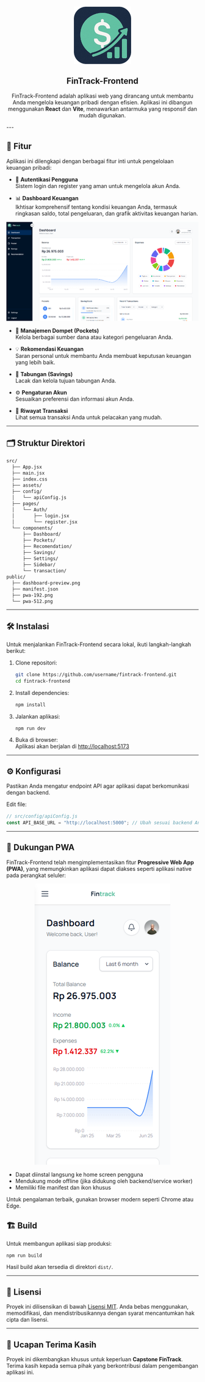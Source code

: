 <p align="center">
  <img src="public/pwa-512.png" alt="FinTrack Logo" width="150"/>
</p>

<h2 align="center"><strong>FinTrack-Frontend</strong></h2>

<p align="center">
  FinTrack-Frontend adalah aplikasi web yang dirancang untuk membantu Anda mengelola keuangan pribadi dengan efisien. Aplikasi ini dibangun menggunakan <strong>React</strong> dan <strong>Vite</strong>, menawarkan antarmuka yang responsif dan mudah digunakan.
</p>
---

## 🚀 Fitur

Aplikasi ini dilengkapi dengan berbagai fitur inti untuk pengelolaan keuangan pribadi:

- 🔐 **Autentikasi Pengguna**  
  Sistem login dan register yang aman untuk mengelola akun Anda.

- 📊 **Dashboard Keuangan**  
  Ikhtisar komprehensif tentang kondisi keuangan Anda, termasuk ringkasan saldo, total pengeluaran, dan grafik aktivitas keuangan harian.

<p align="center">
  <img src="public/ss1.png" alt="FinTrack Desktop"/>
</p>

- 💼 **Manajemen Dompet (Pockets)**  
  Kelola berbagai sumber dana atau kategori pengeluaran Anda.

- 💡 **Rekomendasi Keuangan**  
  Saran personal untuk membantu Anda membuat keputusan keuangan yang lebih baik.

- 🏦 **Tabungan (Savings)**  
  Lacak dan kelola tujuan tabungan Anda.

- ⚙️ **Pengaturan Akun**  
  Sesuaikan preferensi dan informasi akun Anda.

- 📜 **Riwayat Transaksi**  
  Lihat semua transaksi Anda untuk pelacakan yang mudah.

---

## 🗂️ Struktur Direktori

```
src/
  ├── App.jsx
  ├── main.jsx
  ├── index.css
  ├── assets/
  ├── config/
  │   └── apiConfig.js
  ├── pages/
  │   └── Auth/
  │       ├── login.jsx
  │       └── register.jsx
  └── components/
      ├── Dashboard/
      ├── Pockets/
      ├── Recomendation/
      ├── Savings/
      ├── Settings/
      ├── Sidebar/
      └── transaction/
public/
  ├── dashboard-preview.png
  ├── manifest.json
  ├── pwa-192.png
  └── pwa-512.png
```

---

## 🛠️ Instalasi

Untuk menjalankan FinTrack-Frontend secara lokal, ikuti langkah-langkah berikut:

1. Clone repositori:
   ```bash
   git clone https://github.com/username/fintrack-frontend.git
   cd fintrack-frontend
   ```

2. Install dependencies:
   ```bash
   npm install
   ```

3. Jalankan aplikasi:
   ```bash
   npm run dev
   ```

4. Buka di browser:  
   Aplikasi akan berjalan di [http://localhost:5173](http://localhost:5173)

---

## ⚙️ Konfigurasi

Pastikan Anda mengatur endpoint API agar aplikasi dapat berkomunikasi dengan backend.

Edit file:
```javascript
// src/config/apiConfig.js
const API_BASE_URL = "http://localhost:5000"; // Ubah sesuai backend Anda
```

---

## 📱 Dukungan PWA

FinTrack-Frontend telah mengimplementasikan fitur **Progressive Web App (PWA)**, yang memungkinkan aplikasi dapat diakses seperti aplikasi native pada perangkat seluler:

<p align="center">
  <img src="public/ss2.png" alt="FinTrack Mobile"/>
</p>

- Dapat diinstal langsung ke home screen pengguna
- Mendukung mode offline (jika didukung oleh backend/service worker)
- Memiliki file manifest dan ikon khusus

Untuk pengalaman terbaik, gunakan browser modern seperti Chrome atau Edge.

## 🏗️ Build

Untuk membangun aplikasi siap produksi:

```bash
npm run build
```

Hasil build akan tersedia di direktori `dist/`.

---

## 📄 Lisensi

Proyek ini dilisensikan di bawah [Lisensi MIT](./LICENSE). Anda bebas menggunakan, memodifikasi, dan mendistribusikannya dengan syarat mencantumkan hak cipta dan lisensi.

---

## 🙏 Ucapan Terima Kasih

Proyek ini dikembangkan khusus untuk keperluan **Capstone FinTrack**. Terima kasih kepada semua pihak yang berkontribusi dalam pengembangan aplikasi ini.
